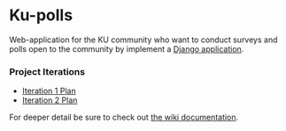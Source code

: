 # Ku-polls

Web-application for the KU community who want to conduct surveys and polls open to the community by implement a [Django application](https://www.djangoproject.com/start/).  

### Project Iterations  
* [Iteration 1 Plan](https://github.com/lisbono2001/ku-polls/wiki/Iteration-1-Plan)
* [Iteration 2 Plan](https://github.com/lisbono2001/ku-polls/wiki/Iteration-2-Plan)



For deeper detail be sure to check out [the wiki documentation](https://github.com/lisbono2001/ku-polls/wiki).
